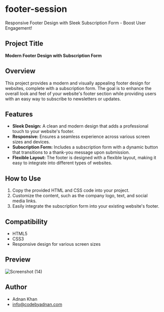# footer-session
Responsive Footer Design with Sleek Subscription Form - Boost User Engagement!

## Project Title

**Modern Footer Design with Subscription Form**

## Overview

This project provides a modern and visually appealing footer design for websites, complete with a subscription form. The goal is to enhance the overall look and feel of your website's footer section while providing users with an easy way to subscribe to newsletters or updates.

## Features

- **Sleek Design:** A clean and modern design that adds a professional touch to your website's footer.
- **Responsive:** Ensures a seamless experience across various screen sizes and devices.
- **Subscription Form:** Includes a subscription form with a dynamic button that transitions to a thank-you message upon submission.
- **Flexible Layout:** The footer is designed with a flexible layout, making it easy to integrate into different types of websites.

## How to Use

1. Copy the provided HTML and CSS code into your project.
2. Customize the content, such as the company logo, text, and social media links.
3. Easily integrate the subscription form into your existing website's footer.

## Compatibility

- HTML5
- CSS3
- Responsive design for various screen sizes
## Preview

![Screenshot (14)](https://github.com/httpsadnankhan/footer-session/assets/120323286/bc4bcbc6-6ee1-4bc9-944d-d5837f566f7d)

## Author

- Adnan Khan
- info@codebyadnan.com
